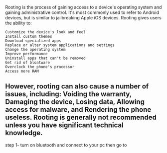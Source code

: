 Rooting is the process of gaining access to a device's operating system and gaining administrative control. It's most commonly used to refer to Android devices, but is similar to jailbreaking Apple iOS devices. 
Rooting gives users the ability to: 

    Customize the device's look and feel
    Install custom themes
    Download specialized apps
    Replace or alter system applications and settings
    Change the operating system
    Improve performance
    Uninstall apps that can't be removed
    Get rid of bloatware
    Overclock the phone's processor
    Access more RAM 

However, rooting can also cause a number of issues, including: Voiding the warranty, Damaging the device, Losing data, Allowing access for malware, and Rendering the phone useless. 
Rooting is generally not recommended unless you have significant technical knowledge. 
----------------------------------------------------------------------------------------
step 1- turn on bluetooth and connect to your pc then go to 
